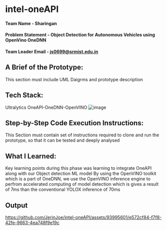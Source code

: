 # intel-oneAPI

#### Team Name - Sharingan
#### Problem Statement - Object Detection for Autonomous Vehicles using OpenVino OneDNN
#### Team Leader Email - js0699@srmist.edu.in

## A Brief of the Prototype:
  This section must include UML Daigrms and prototype description
  
## Tech Stack: 
   Ultralytics 
   OneAPI-OneDNN-OpenVINO
   ![image](https://github.com/JerinJoe/intel-oneAPI/assets/93995601/07c1e300-4b29-4c9b-9463-4819ac6f1867)

   
## Step-by-Step Code Execution Instructions:
  This Section must contain set of instructions required to clone and run the prototype, so that it can be tested and deeply analysed
  
## What I Learned:
   Key learning points during this phase was learning to integrate OneAPI along with our Object detection ML model
   By using the OpenVINO toolkit which is a part of OneDNN, we use the OpenVINO inference engine to perfrom
   accelerated computing of model detection which is gives a result of 7ms than the conventional YOLOX inference of 70ms
## Output


https://github.com/JerinJoe/intel-oneAPI/assets/93995601/e572cf84-f7f8-42fe-9663-4ea748f9e19c

